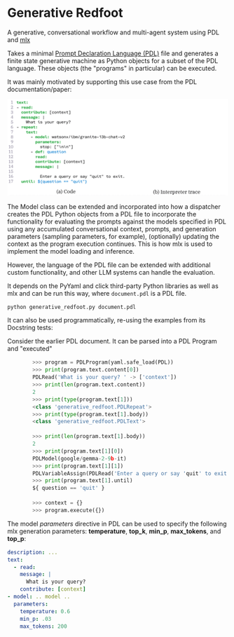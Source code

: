 # Generative Redfoot
A generative, conversational workflow and multi-agent system using PDL and [mlx](https://github.com/ml-explore/mlx-examples/tree/main/llms)

Takes a minimal [Prompt Declaration Language (PDL)](https://github.com/IBM/prompt-declaration-language) file and generates a finite state generative machine
as Python objects for a subset of the PDL language.  These objects (the "programs" in particular) can be executed. 

It was mainly motivated by supporting this use case from the PDL documentation/paper:

<img src="animated_chatbot.gif" alt="Animated GIF of PDL chatbot."/>

The Model class can be extended and incorporated into how a dispatcher creates the PDL Python objects from a PDL file to incorporate the functionality for evaluating 
the prompts against the models specified in PDL using any accumulated conversational context, prompts, and generation parameters (sampling parameters, for example), 
(optionally) updating the context as the program execution continues.  This is how mlx is used to implement the model loading and inference.

However, the language of the PDL file can be extended with additional custom functionality, and 
other LLM systems can handle the evaluation.

It depends on the PyYaml and click third-party Python libraries as well as mlx and can be run this way, where `document.pdl` is a PDL file.
```commandline
python generative_redfoot.py document.pdl
```

It can also be used programmatically, re-using the examples from its Docstring tests:

Consider the earlier PDL document. It can be parsed into a PDL Program and "executed"

```python
        >>> program = PDLProgram(yaml.safe_load(PDL))
        >>> print(program.text.content[0])
        PDLRead('What is your query? ' -> ['context'])
        >>> print(len(program.text.content))
        2
        >>> print(type(program.text[1]))
        <class 'generative_redfoot.PDLRepeat'>
        >>> print(type(program.text[1].body))
        <class 'generative_redfoot.PDLText'>

        >>> print(len(program.text[1].body))
        2
        >>> print(program.text[1][0])
        PDLModel(google/gemma-2-9b-it)
        >>> print(program.text[1][1])
        PDLVariableAssign(PDLRead('Enter a query or say 'quit' to exit' -> ['context']) -> $question)
        >>> print(program.text[1].until)
        ${ question == 'quit' }

        >>> context = {}
        >>> program.execute({})


```

The model _parameters_ directive in PDL can be used to specify the following mlx generation parameters: **temperature**, **top_k**, **min_p**, **max_tokens**, and **top_p**:

```yaml
description: ...
text:
  - read:
    message: |
      What is your query?
    contribute: [context]
- model: .. model ..
  parameters:
    temperature: 0.6
    min_p: .03
    max_tokens: 200
```
